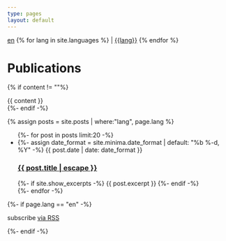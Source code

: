 ```yaml
---
type: pages
layout: default
---
```

<link rel="stylesheet" href="/assets/css/main.css">

<div class="localization">
  <a href="/en/publications/">en</a>
  {% for lang in site.languages %}
    | <a href="/{{ lang }}/publications/">{{lang}}</a>
  {% endfor %}
</div>

<h1 class="post-title">Publications</h1>

{% if content != ""%}
  <div class="post-content">
    {{ content }}
  </div>
{%- endif -%}

{% assign posts = site.posts | where:"lang", page.lang %}

<ul class="post-list">
  {%- for post in posts limit:20 -%}
  <li>
    {%- assign date_format = site.minima.date_format | default: "%b %-d, %Y" -%}
    <span class="post-meta">{{ post.date | date: date_format }}</span>
    <h3>
      <a class="post-link" href="{{ post.url | relative_url }}">
        {{ post.title | escape }}
      </a>
    </h3>
    {%- if site.show_excerpts -%}
      {{ post.excerpt }}
    {%- endif -%}
  </li>
  {%- endfor -%}
</ul>

{%- if page.lang == "en" -%}
  <p class="rss-subscribe">subscribe <a href="{{ "/feed.xml" | relative_url }}">via RSS</a></p>
{%- endif -%}
